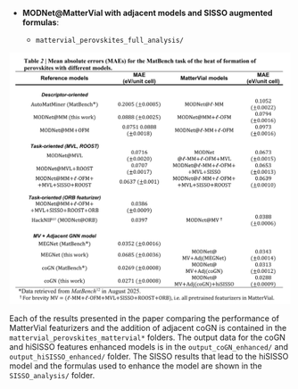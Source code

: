 - **MODNet@MatterVial with adjacent models and SISSO augmented formulas**:
  
  - `mattervial_perovskites_full_analysis/`
<p align='center'>
<img src="../.github/Table2MatterVial.png" alt="benchmark results">
</p>


Each of the results presented in the paper comparing the performance of MatterVial featurizers and the addition of adjacent coGN is contained in the `mattervial_perovskites_mattervial*` folders.
The output data for the coGN and hiSISSO features enhanced models is in the `output_coGN_enhanced/` and `output_hiSISSO_enhanced/` folder.
The SISSO results that lead to the hiSISSO model and the formulas used to enhance the model are shown in the `SISSO_analysis/` folder.
